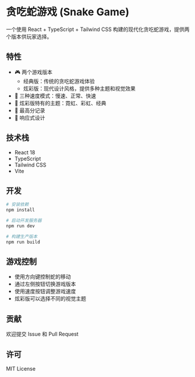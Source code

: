 # 贪吃蛇游戏 (Snake Game)

一个使用 React + TypeScript + Tailwind CSS 构建的现代化贪吃蛇游戏，提供两个版本供玩家选择。

## 特性

- 🎮 两个游戏版本
  - 经典版：传统的贪吃蛇游戏体验
  - 炫彩版：现代设计风格，提供多种主题和视觉效果
- 🎯 三种速度模式：慢速、正常、快速
- 🎨 炫彩版特有的主题：霓虹、彩虹、经典
- 💾 最高分记录
- 📱 响应式设计

## 技术栈

- React 18
- TypeScript
- Tailwind CSS
- Vite

## 开发

```bash
# 安装依赖
npm install

# 启动开发服务器
npm run dev

# 构建生产版本
npm run build
```

## 游戏控制

- 使用方向键控制蛇的移动
- 通过左侧按钮切换游戏版本
- 使用速度按钮调整游戏速度
- 炫彩版可以选择不同的视觉主题

## 贡献

欢迎提交 Issue 和 Pull Request

## 许可

MIT License
